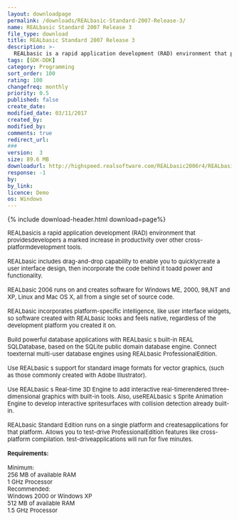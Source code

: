 ```yaml
---
layout: downloadpage
permalink: /downloads/REALbasic-Standard-2007-Release-3/
name: REALbasic Standard 2007 Release 3
file_type: download
title: REALbasic Standard 2007 Release 3
description: >-
  REALbasic is a rapid application development (RAD) environment that provides developers a marked increase in productivity
tags: [SDK-DDK]
category: Programming
sort_order: 100
rating: 100
changefreq: monthly
priority: 0.5
published: false
create_date: 
modified_date: 03/11/2017
created_by: 
modified_by: 
comments: true
redirect_url: 
### 
version:  3
size: 89.6 MB
downloadurl: http://highspeed.realsoftware.com/REALbasic2006r4/REALbasicSetup.exe
response: -1
by: 
by_link: 
licence: Demo 
os: Windows
---
```


{% include download-header.html download=page%}

<p style="fix-download-text !important">
<p><font size="2"><p>REALbasicis a rapid application development (RAD) environment that providesdevelopers a marked increase in productivity over other cross-platformdevelopment tools.<br />
<br />
REALbasic includes drag-and-drop capability to enable you to quicklycreate a user interface design, then incorporate the code behind it toadd power and functionality.<br />
<br />
REALbasic 2006 runs on and creates software for Windows ME, 2000, 98,NT and XP, Linux and Mac OS X, all from a single set of source code.<br />
<br />
REALbasic incorporates platform-specific intelligence, like user interface widgets, so software created with REALbasic looks and feels native, regardless of the development platform you created it on.<br />
<br />
Build powerful database applications with REALbasic s built-in REAL SQLDatabase, based on the SQLite public domain database engine. Connect toexternal multi-user database engines using REALbasic ProfessionalEdition.<br />
<br />
Use REALbasic s support for standard image formats for vector graphics, (such as those commonly created with Adobe Illustrator).<br />
<br />
Use REALbasic s Real-time 3D Engine to add interactive real-timerendered three-dimensional graphics with built-in tools. Also, useREALbasic s Sprite Animation Engine to develop interactive spritesurfaces with collision detection already built-in.<br />
<br />
REALbasic Standard Edition runs on a single platform and createsapplications for that platform. Allows you to test-drive ProfessionalEdition features like cross-platform compilation. test-driveapplications will run for five minutes.<br />
<br />
<span><strong>Requirements:</strong></span><br />
<br />
Minimum:<br />
256 MB of available RAM<br />
1 GHz Processor<br />
Recommended:<br />
Windows 2000 or Windows XP<br />
512 MB of available RAM<br />
1.5 GHz Processor</p></p></p>
